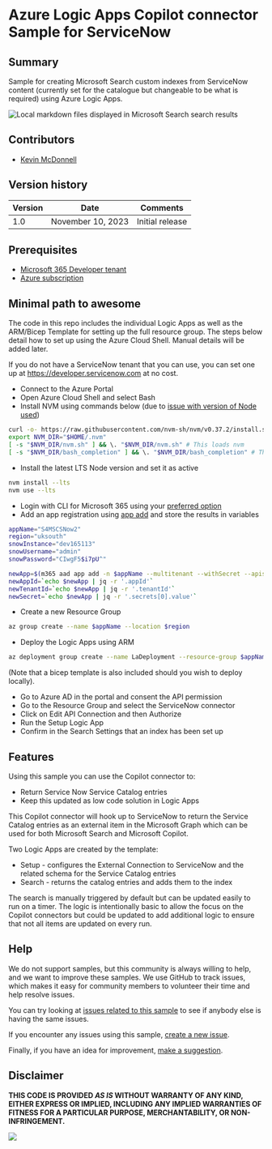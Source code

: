 # Azure Logic Apps Copilot connector Sample for ServiceNow

## Summary

Sample for creating Microsoft Search custom indexes from ServiceNow content (currently set for the catalogue but changeable to be what is required) using Azure Logic Apps.

![Local markdown files displayed in Microsoft Search search results](assets/screenshot.png)

## Contributors

- [Kevin McDonnell](https://github.com/kevmcdonk)

## Version history

Version|Date|Comments
-------|----|--------
1.0|November 10, 2023|Initial release

## Prerequisites

- [Microsoft 365 Developer tenant](https://developer.microsoft.com/microsoft-365/dev-program)
- [Azure subscription](https://azure.microsoft.com/en-gb/free/search)

## Minimal path to awesome

The code in this repo includes the individual Logic Apps as well as the ARM/Bicep Template for setting up the full resource group. The steps below detail how to set up using the Azure Cloud Shell. Manual details will be added later.

If you do not have a ServiceNow tenant that you can use, you can set one up at https://developer.servicenow.com at no cost.

- Connect to the Azure Portal
- Open Azure Cloud Shell and select Bash
- Install NVM using commands below (due to [issue with version of Node used](https://github.com/pnp/cli-microsoft365/issues/2017))

```bash
curl -o- https://raw.githubusercontent.com/nvm-sh/nvm/v0.37.2/install.sh | bash
export NVM_DIR="$HOME/.nvm"
[ -s "$NVM_DIR/nvm.sh" ] && \. "$NVM_DIR/nvm.sh" # This loads nvm
[ -s "$NVM_DIR/bash_completion" ] && \. "$NVM_DIR/bash_completion" # This loads nvm bash_completion
```

- Install the latest LTS Node version and set it as active

```bash
nvm install --lts
nvm use --lts
```

- Login with CLI for Microsoft 365 using your [preferred option](https://pnp.github.io/cli-microsoft365/user-guide/connecting-office-365/#log-in-using-the-default-device-code-flow)
- Add an app registration using [app add](https://pnp.github.io/cli-microsoft365/cmd/aad/app/app-add/) and store the results in variables

```bash
appName="S4MSCSNow2"
region="uksouth"
snowInstance="dev165113"
snowUsername="admin"
snowPassword="CIwgF5$i7pU^"

newApp=$(m365 aad app add -n $appName --multitenant --withSecret --apisApplication 'https://graph.microsoft.com/ExternalItem.ReadWrite.OwnedBy,https://graph.microsoft.com/ExternalConnection.ReadWrite.All' -o json)
newAppId=`echo $newApp | jq -r '.appId'`
newTenantId=`echo $newApp | jq -r '.tenantId'`
newSecret=`echo $newApp | jq -r '.secrets[0].value'`
```

- Create a new Resource Group

```bash
az group create --name $appName --location $region
```

- Deploy the Logic Apps using ARM

```bash
az deployment group create --name LaDeployment --resource-group $appName --template-uri "https://raw.githubusercontent.com/kevmcdonk/S4MSC-ServiceNow/main/template.json" --parameters connections_servicenow_name=$appName region=$region tenantId=$newTenantId clientId=$newAppId secret=$newSecret snowInstance=$snowInstance snowUsername=$snowUsername snowPassword=$snowPassword
```
(Note that a bicep template is also included should you wish to deploy locally).

- Go to Azure AD in the portal and consent the API permission
- Go to the Resource Group and select the ServiceNow connector
- Click on Edit API Connection and then Authorize
- Run the Setup Logic App
- Confirm in the Search Settings that an index has been set up

## Features

Using this sample you can use the Copilot connector to:

* Return Service Now Service Catalog entries
* Keep this updated as low code solution in Logic Apps

This Copilot connector will hook up to ServiceNow to return the Service Catalog entries as an external item in the Microsoft Graph which can be used for both Microsoft Search and Microsoft Copilot.

Two Logic Apps are created by the template:
- Setup - configures the External Connection to ServiceNow and the related schema for the Service Catalog entries
- Search - returns the catalog entries and adds them to the index

The search is manually triggered by default but can be updated easily to run on a timer. The logic is intentionally basic to allow the focus on the Copilot connectors but could be updated to add additional logic to ensure that not all items are updated on every run.

## Help

We do not support samples, but this community is always willing to help, and we want to improve these samples. We use GitHub to track issues, which makes it easy for  community members to volunteer their time and help resolve issues.

You can try looking at [issues related to this sample](https://github.com/pnp/copilot-connectors-samples/issues?q=label%3A%22sample%3A%powershell-markdown%22) to see if anybody else is having the same issues.

If you encounter any issues using this sample, [create a new issue](https://github.com/pnp/copilot-connectors-samples/issues/new).

Finally, if you have an idea for improvement, [make a suggestion](https://github.com/pnp/copilot-connectors-samples/issues/new).

## Disclaimer

**THIS CODE IS PROVIDED *AS IS* WITHOUT WARRANTY OF ANY KIND, EITHER EXPRESS OR IMPLIED, INCLUDING ANY IMPLIED WARRANTIES OF FITNESS FOR A PARTICULAR PURPOSE, MERCHANTABILITY, OR NON-INFRINGEMENT.**

![](https://m365-visitor-stats.azurewebsites.net/SamplesGallery/pnp-graph-connector-azure-logicapps-servicenow)
